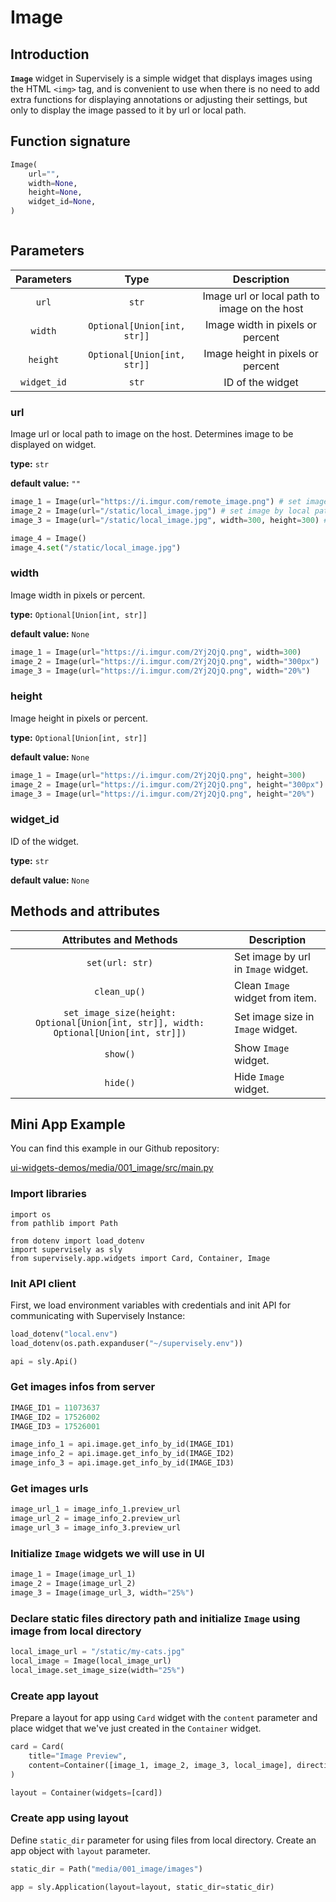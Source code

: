 # Image

## Introduction

**`Image`** widget in Supervisely is a simple widget that displays images using the HTML `<img>` tag, and is convenient to use when there is no need to add extra functions for displaying annotations or adjusting their settings, but only to display the image passed to it by url or local path.

## Function signature

```python
Image(
    url="",
    width=None,
    height=None,
    widget_id=None,
)
```

<figure><img src="https://user-images.githubusercontent.com/120389559/218754874-8b1da0a5-10cb-4384-93ac-8202206a1f56.png" alt=""><figcaption></figcaption></figure>

## Parameters

| Parameters  |            Type             |                 Description                  |
| :---------: | :-------------------------: | :------------------------------------------: |
|    `url`    |            `str`            | Image url or local path to image on the host |
|   `width`   | `Optional[Union[int, str]]` |       Image width in pixels or percent       |
|  `height`   | `Optional[Union[int, str]]` |      Image height in pixels or percent       |
| `widget_id` |            `str`            |               ID of the widget               |

### url

Image url or local path to image on the host. Determines image to be displayed on widget.

**type:** `str`

**default value:** `""`

```python
image_1 = Image(url="https://i.imgur.com/remote_image.png") # set image by url
image_2 = Image(url="/static/local_image.jpg") # set image by local path
image_3 = Image(url="/static/local_image.jpg", width=300, height=300) # set image with image sizes

image_4 = Image()
image_4.set("/static/local_image.jpg")
```

### width

Image width in pixels or percent.

**type:** `Optional[Union[int, str]]`

**default value:** `None`

```python
image_1 = Image(url="https://i.imgur.com/2Yj2QjQ.png", width=300)
image_2 = Image(url="https://i.imgur.com/2Yj2QjQ.png", width="300px")
image_3 = Image(url="https://i.imgur.com/2Yj2QjQ.png", width="20%")
```

### height

Image height in pixels or percent.

**type:** `Optional[Union[int, str]]`

**default value:** `None`

```python
image_1 = Image(url="https://i.imgur.com/2Yj2QjQ.png", height=300)
image_2 = Image(url="https://i.imgur.com/2Yj2QjQ.png", height="300px")
image_3 = Image(url="https://i.imgur.com/2Yj2QjQ.png", height="20%")
```

### widget_id

ID of the widget.

**type:** `str`

**default value:** `None`

## Methods and attributes

|                                Attributes and Methods                                 | Description                         |
| :-----------------------------------------------------------------------------------: | ----------------------------------- |
|                                    `set(url: str)`                                    | Set image by url in `Image` widget. |
|                                     `clean_up()`                                      | Clean `Image` widget from item.     |
| `set_image_size(height: Optional[Union[int, str]], width: Optional[Union[int, str]])` | Set image size in `Image` widget.   |
|                                       `show()`                                        | Show `Image` widget.                |
|                                       `hide()`                                        | Hide `Image` widget.                |

## Mini App Example

You can find this example in our Github repository:

[ui-widgets-demos/media/001_image/src/main.py](https://github.com/supervisely-ecosystem/ui-widgets-demos/blob/master/media/001_image/src/main.py)

### Import libraries

```
import os
from pathlib import Path

from dotenv import load_dotenv
import supervisely as sly
from supervisely.app.widgets import Card, Container, Image
```

### Init API client

First, we load environment variables with credentials and init API for communicating with Supervisely Instance:

```python
load_dotenv("local.env")
load_dotenv(os.path.expanduser("~/supervisely.env"))

api = sly.Api()
```

### Get images infos from server

```python
IMAGE_ID1 = 11073637
IMAGE_ID2 = 17526002
IMAGE_ID3 = 17526001

image_info_1 = api.image.get_info_by_id(IMAGE_ID1)
image_info_2 = api.image.get_info_by_id(IMAGE_ID2)
image_info_3 = api.image.get_info_by_id(IMAGE_ID3)
```

### Get images urls

```python
image_url_1 = image_info_1.preview_url
image_url_2 = image_info_2.preview_url
image_url_3 = image_info_3.preview_url
```

### Initialize `Image` widgets we will use in UI

```python
image_1 = Image(image_url_1)
image_2 = Image(image_url_2)
image_3 = Image(image_url_3, width="25%")
```

### Declare static files directory path and initialize `Image` using image from local directory

```python
local_image_url = "/static/my-cats.jpg"
local_image = Image(local_image_url)
local_image.set_image_size(width="25%")
```

### Create app layout

Prepare a layout for app using `Card` widget with the `content` parameter and place widget that we've just created in the `Container` widget.

```python
card = Card(
    title="Image Preview",
    content=Container([image_1, image_2, image_3, local_image], direction="horizontal"),
)

layout = Container(widgets=[card])
```

### Create app using layout

Define `static_dir` parameter for using files from local directory. Create an app object with `layout` parameter.

```python
static_dir = Path("media/001_image/images")

app = sly.Application(layout=layout, static_dir=static_dir)
```

<figure><img src="https://user-images.githubusercontent.com/120389559/218758403-0fca4434-207f-4d1a-b5f4-5e65268efcee.png" alt=""><figcaption></figcaption></figure>
